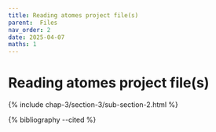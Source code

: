 ```yaml
---
title: Reading atomes project file(s)
parent:  Files
nav_order: 2
date: 2025-04-07
maths: 1
---
```


# Reading atomes project file(s)

{% include chap-3/section-3/sub-section-2.html %}

{% bibliography --cited %}

